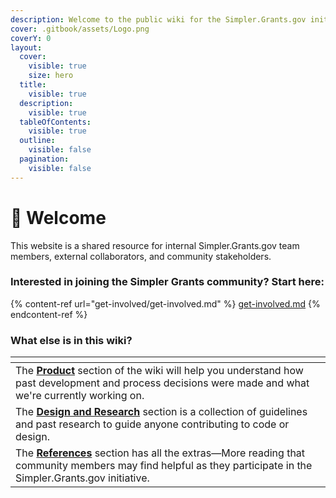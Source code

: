 ```yaml
---
description: Welcome to the public wiki for the Simpler.Grants.gov initiative.
cover: .gitbook/assets/Logo.png
coverY: 0
layout:
  cover:
    visible: true
    size: hero
  title:
    visible: true
  description:
    visible: true
  tableOfContents:
    visible: true
  outline:
    visible: false
  pagination:
    visible: false
---
```


# 👋 Welcome

This website is a shared resource for internal Simpler.Grants.gov team members, external collaborators, and community stakeholders.

### Interested in joining the Simpler Grants community? Start here:

{% content-ref url="get-involved/get-involved.md" %}
[get-involved.md](get-involved/get-involved.md)
{% endcontent-ref %}

### What else is in this wiki?

<table data-view="cards"><thead><tr><th></th></tr></thead><tbody><tr><td>The <a href="broken-reference"><strong>Product</strong></a> section of the wiki will help you understand how past development and process decisions were made and what we're currently working on.</td></tr><tr><td>The <a href="broken-reference"><strong>Design and Research</strong></a> section is a collection of guidelines and past research to guide anyone contributing to code or design.</td></tr><tr><td>The <a href="broken-reference"><strong>References</strong></a> section has all the extras—More reading that community members may find helpful as they participate in the Simpler.Grants.gov initiative.</td></tr></tbody></table>
